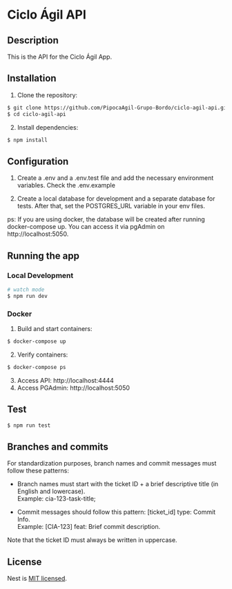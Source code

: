 # Ciclo Ágil API

## Description

This is the API for the Ciclo Ágil App.

## Installation

1. Clone the repository:

```bash
$ git clone https://github.com/PipocaAgil-Grupo-Bordo/ciclo-agil-api.git
$ cd ciclo-agil-api
```

2. Install dependencies:

```bash
$ npm install
```


## Configuration

1. Create a .env and a .env.test file and add the necessary environment variables. Check the .env.example

2. Create a local database for development and a separate database for tests. After that, set the POSTGRES_URL variable in your env files.

ps: If you are using docker, the database will be created after running docker-compose up. You can access it via pgAdmin on http://localhost:5050.

## Running the app

### Local Development
```bash
# watch mode
$ npm run dev
```


### Docker
1. Build and start containers:

```bash
$ docker-compose up
```


2. Verify containers:

```bash
$ docker-compose ps
```


3. Access API: http://localhost:4444
4. Access PGAdmin: http://localhost:5050

## Test

```bash
$ npm run test
```


## Branches and commits

For standardization purposes, branch names and commit messages must follow these patterns:

- Branch names must start with the ticket ID + a brief descriptive title (in English and lowercase).  
  Example: cia-123-task-title;

- Commit messages should follow this pattern: [ticket_id] type: Commit Info.  
  Example: [CIA-123] feat: Brief commit description.

Note that the ticket ID must always be written in uppercase.

## License

Nest is [MIT licensed](LICENSE).
